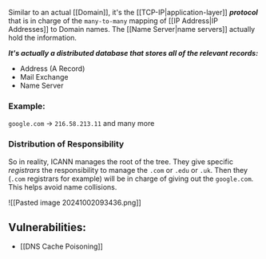 Similar to an actual [[Domain]], it's the [[TCP-IP|application-layer]] ***protocol*** that is in charge of the `many-to-many` mapping of [[IP Address|IP Addresses]] to Domain names. The [[Name Server|name servers]] actually hold the information. 

***It's actually a distributed database that stores all of the relevant records:***
- Address (A Record)
- Mail Exchange
- Name Server
### Example:
`google.com` -> `216.58.213.11` and many more

### Distribution of Responsibility
So in reality, ICANN manages the root of the tree. They give specific *registrars* the responsibility to manage the `.com` or `.edu` or `.uk`. Then they (`.com` registrars for example) will be in charge of giving out the `google.com`. This helps avoid name collisions. 

![[Pasted image 20241002093436.png]]

## Vulnerabilities:
- [[DNS Cache Poisoning]]